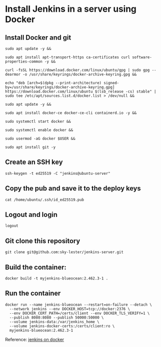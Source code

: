 # Install Jenkins in a server using Docker

## Install Docker and git

```
sudo apt update -y &&

sudo apt install apt-transport-https ca-certificates curl software-properties-common -y &&

curl -fsSL https://download.docker.com/linux/ubuntu/gpg | sudo gpg --dearmor -o /usr/share/keyrings/docker-archive-keyring.gpg &&

echo "deb [arch=$(dpkg --print-architecture) signed-by=/usr/share/keyrings/docker-archive-keyring.gpg] https://download.docker.com/linux/ubuntu $(lsb_release -cs) stable" | sudo tee /etc/apt/sources.list.d/docker.list > /dev/null &&

sudo apt update -y &&

sudo apt install docker-ce docker-ce-cli containerd.io -y &&

sudo systemctl start docker &&

sudo systemctl enable docker &&

sudo usermod -aG docker $USER &&

sudo apt install git -y

```

## Create an SSH key

```
ssh-keygen -t ed25519 -C "jenkins@ubuntu-server"
```

## Copy the pub and save it to the deploy keys

```
cat /home/ubuntu/.ssh/id_ed25519.pub
```

## Logout and login

```
logout
```


## Git clone this repository

```
git clone git@github.com:sky-lester/jenkins-server.git
```

## Build the container:

```
docker build -t myjenkins-blueocean:2.462.3-1 .
```

## Run the container

```
docker run --name jenkins-blueocean --restart=on-failure --detach \
  --network jenkins --env DOCKER_HOST=tcp://docker:2376 \
  --env DOCKER_CERT_PATH=/certs/client --env DOCKER_TLS_VERIFY=1 \
  --publish 8080:8080 --publish 50000:50000 \
  --volume jenkins-data:/var/jenkins_home \
  --volume jenkins-docker-certs:/certs/client:ro \
  myjenkins-blueocean:2.462.3-1
```



Reference: [jenkins on docker](https://www.jenkins.io/doc/book/installing/docker/)
